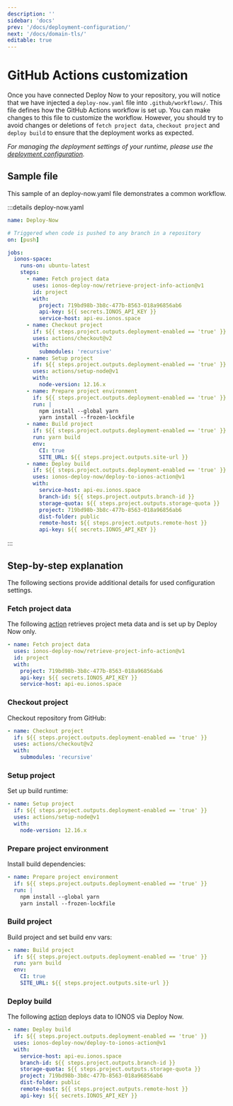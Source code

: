 ```yaml
---
description: ''
sidebar: 'docs'
prev: '/docs/deployment-configuration/'
next: '/docs/domain-tls/'
editable: true
---
```


# GitHub Actions customization

Once you have connected Deploy Now to your repository, you will notice that we have injected a `deploy-now.yaml` file into `.github/workflows/`. This file defines how the GitHub Actions workflow is set up. You can make changes to this file to customize the workflow. However, you should try to avoid changes or deletions of `fetch project data`, `checkout project` and `deploy build` to ensure that the deployment works as expected. 

*For managing the deployment settings of your runtime, please use the [deployment configuration](/docs/deployment-configuration).*

## Sample file

This sample of an deploy-now.yaml file demonstrates a common workflow.

:::details deploy-now.yaml
``` yml
name: Deploy-Now

# Triggered when code is pushed to any branch in a repository
on: [push]

jobs:
  ionos-space:
    runs-on: ubuntu-latest
    steps:
      - name: Fetch project data
        uses: ionos-deploy-now/retrieve-project-info-action@v1
        id: project
        with:
          project: 719bd98b-3b8c-477b-8563-018a96856ab6
          api-key: ${{ secrets.IONOS_API_KEY }}
          service-host: api-eu.ionos.space
      - name: Checkout project
        if: ${{ steps.project.outputs.deployment-enabled == 'true' }}
        uses: actions/checkout@v2
        with:
          submodules: 'recursive'
      - name: Setup project
        if: ${{ steps.project.outputs.deployment-enabled == 'true' }}
        uses: actions/setup-node@v1
        with:
          node-version: 12.16.x
      - name: Prepare project environment
        if: ${{ steps.project.outputs.deployment-enabled == 'true' }}
        run: |
          npm install --global yarn
          yarn install --frozen-lockfile
      - name: Build project
        if: ${{ steps.project.outputs.deployment-enabled == 'true' }}
        run: yarn build
        env:
          CI: true
          SITE_URL: ${{ steps.project.outputs.site-url }}
      - name: Deploy build
        if: ${{ steps.project.outputs.deployment-enabled == 'true' }}
        uses: ionos-deploy-now/deploy-to-ionos-action@v1
        with:
          service-host: api-eu.ionos.space
          branch-id: ${{ steps.project.outputs.branch-id }}
          storage-quota: ${{ steps.project.outputs.storage-quota }}
          project: 719bd98b-3b8c-477b-8563-018a96856ab6
          dist-folder: public
          remote-host: ${{ steps.project.outputs.remote-host }}
          api-key: ${{ secrets.IONOS_API_KEY }}
```
:::

## Step-by-step explanation

The following sections provide additional details for used configuration settings.

### Fetch project data

The following [action](https://github.com/ionos-deploy-now/retrieve-project-info-action) retrieves project meta data and is set up by Deploy Now only.

``` yml
- name: Fetch project data
  uses: ionos-deploy-now/retrieve-project-info-action@v1
  id: project
  with:
    project: 719bd98b-3b8c-477b-8563-018a96856ab6
    api-key: ${{ secrets.IONOS_API_KEY }}
    service-host: api-eu.ionos.space
```

### Checkout project

Checkout repository from GitHub:

``` yml
- name: Checkout project
  if: ${{ steps.project.outputs.deployment-enabled == 'true' }}
  uses: actions/checkout@v2
  with:
    submodules: 'recursive'
```

### Setup project

Set up build runtime:

``` yml
- name: Setup project
  if: ${{ steps.project.outputs.deployment-enabled == 'true' }}
  uses: actions/setup-node@v1
  with:
    node-version: 12.16.x
```

### Prepare project environment

Install build dependencies:

``` yml
- name: Prepare project environment
  if: ${{ steps.project.outputs.deployment-enabled == 'true' }}
  run: |
    npm install --global yarn
    yarn install --frozen-lockfile
```

### Build project

Build project and set build env vars:

``` yml
- name: Build project
  if: ${{ steps.project.outputs.deployment-enabled == 'true' }}
  run: yarn build
  env:
    CI: true
    SITE_URL: ${{ steps.project.outputs.site-url }}
```

### Deploy build

The following [action](https://github.com/ionos-deploy-now/deploy-to-ionos-action) deploys data to IONOS via Deploy Now.

``` yml
- name: Deploy build
  if: ${{ steps.project.outputs.deployment-enabled == 'true' }}
  uses: ionos-deploy-now/deploy-to-ionos-action@v1
  with:
    service-host: api-eu.ionos.space
    branch-id: ${{ steps.project.outputs.branch-id }}
    storage-quota: ${{ steps.project.outputs.storage-quota }}
    project: 719bd98b-3b8c-477b-8563-018a96856ab6
    dist-folder: public
    remote-host: ${{ steps.project.outputs.remote-host }}
    api-key: ${{ secrets.IONOS_API_KEY }}
```
